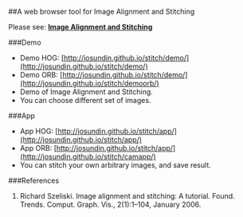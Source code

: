 ##A web browser tool for Image Alignment and Stitching

Please see:
[**Image Alignment and Stitching**](http://josundin.github.io/stitch/) 

###Demo
- Demo HOG: [http://josundin.github.io/stitch/demo/](http://josundin.github.io/stitch/demo/)
- Demo ORB: [http://josundin.github.io/stitch/demo/](http://josundin.github.io/stitch/demoorb/)
- Demo of Image Alignment and Stitching.
- You can choose different set of images.

###App
- App HOG: [http://josundin.github.io/stitch/app/](http://josundin.github.io/stitch/app/)
- App ORB: [http://josundin.github.io/stitch/app/](http://josundin.github.io/stitch/camapp/)
- You can stitch your own arbitrary images, and save result.

###References
1. Richard Szeliski. Image alignment and stitching: A tutorial. Found. Trends. Comput. Graph. Vis., 2(1):1–104, January 2006.
